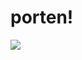 # porten!
<img src="https://user-images.githubusercontent.com/96477650/163156209-1135838b-b0ae-4ec2-bc73-8a3c8c2b1dac.jpg"> <br>

